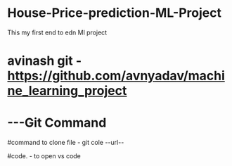 # House-Price-prediction-ML-Project

This my first end to edn Ml project

# avinash git - https://github.com/avnyadav/machine_learning_project
# ---Git Command
#command to clone file - git cole --url--

#code. - to open vs code
